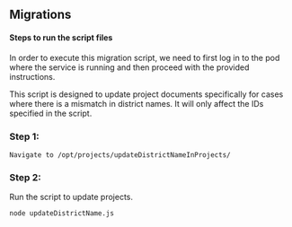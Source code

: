 ## Migrations

#### Steps to run the script files

In order to execute this migration script, we need to first log in to the pod where the service is running and then proceed with the provided instructions.

This script is designed to update project documents specifically for cases where there is a mismatch in district names. It will only affect the IDs specified in the script.

### Step 1:

    Navigate to /opt/projects/updateDistrictNameInProjects/

### Step 2:

Run the script to update projects.

    node updateDistrictName.js
